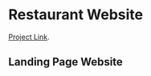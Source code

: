 # Restaurant Website

[Project Link](https://epraz.github.io/restaurant-website/).

## Landing Page Website